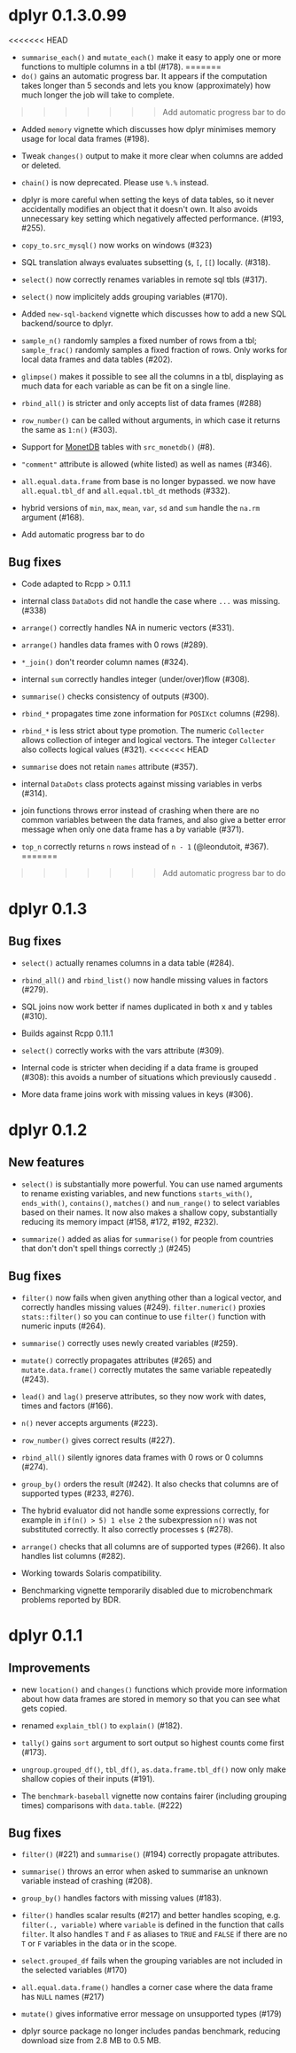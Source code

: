 # dplyr 0.1.3.0.99

<<<<<<< HEAD
* `summarise_each()` and `mutate_each()` make it easy to apply one or more
  functions to multiple columns in a tbl (#178).
=======
* `do()` gains an automatic progress bar. It appears if the computation takes
  longer than 5 seconds and lets you know (approximately) how much longer the
  job will take to complete.
>>>>>>> Add automatic progress bar to do

* Added `memory` vignette which discusses how dplyr minimises memory usage
  for local data frames (#198).

* Tweak `changes()` output to make it more clear when columns are added or
  deleted.

* `chain()` is now deprecated. Please use `%.%` instead.

* dplyr is more careful when setting the keys of data tables, so it never
  accidentally modifies an object that it doesn't own. It also avoids
  unnecessary key setting which negatively affected performance.
  (#193, #255).

* `copy_to.src_mysql()` now works on windows (#323)

* SQL translation always evaluates subsetting (`$`, `[`, `[[`) locally.
  (#318).

* `select()` now correctly renames variables in remote sql tbls (#317).

* `select()` now implicitely adds grouping variables (#170).

* Added `new-sql-backend` vignette which discusses how to add a new
  SQL backend/source to dplyr.

* `sample_n()` randomly samples a fixed number of rows from a tbl;
  `sample_frac()` randomly samples a fixed fraction of rows. Only works
  for local data frames and data tables (#202).

* `glimpse()` makes it possible to see all the columns in a tbl,
  displaying as much data for each variable as can be fit on a single line.

* `rbind_all()` is stricter and only accepts list of data frames (#288)

* `row_number()` can be called without arguments, in which case it returns
  the same as `1:n()` (#303).

* Support for [MonetDB](http://www.monetdb.org) tables with `src_monetdb()` (#8).

* `"comment"` attribute is allowed (white listed) as well as names (#346).

* `all.equal.data.frame` from base is no longer bypassed. we now have 
  `all.equal.tbl_df` and `all.equal.tbl_dt` methods (#332). 
  
* hybrid versions of `min`, `max`, `mean`, `var`, `sd` and `sum` 
  handle the `na.rm` argument (#168).   

* Add automatic progress bar to do

## Bug fixes

* Code adapted to Rcpp > 0.11.1

* internal class `DataDots` did not handle the case where `...` was missing. (#338)

* `arrange()` correctly handles NA in numeric vectors (#331).

* `arrange()` handles data frames with 0 rows (#289).

* `*_join()` don't reorder column names (#324).

* internal `sum` correctly handles integer (under/over)flow (#308).

* `summarise()` checks consistency of outputs (#300).

* `rbind_*` propagates time zone information for `POSIXct` columns (#298).

* `rbind_*` is less strict about type promotion. The numeric `Collecter` allows
  collection of integer and logical vectors. The integer `Collecter` also collects
  logical values (#321).
<<<<<<< HEAD
  
* `summarise` does not retain `names` attribute (#357). 

* internal `DataDots` class protects against missing variables in verbs (#314). 

* join functions throws error instead of crashing when there are no common
  variables between the data frames, and also give a better error message when
  only one data frame has a by variable (#371). 

* `top_n` correctly returns `n` rows instead of `n - 1` (@leondutoit, #367).
=======
>>>>>>> Add automatic progress bar to do

# dplyr 0.1.3

## Bug fixes

* `select()` actually renames columns in a data table (#284).

* `rbind_all()` and `rbind_list()` now handle missing values in factors (#279).

* SQL joins now work better if names duplicated in both x and y tables (#310).

* Builds against Rcpp 0.11.1

* `select()` correctly works with the vars attribute (#309).

* Internal code is stricter when deciding if a data frame is grouped (#308):
  this avoids a number of situations which previously causedd .

* More data frame joins work with missing values in keys (#306).

# dplyr 0.1.2

## New features

* `select()` is substantially more powerful. You can use named arguments to
  rename existing variables, and new functions `starts_with()`, `ends_with()`,
  `contains()`, `matches()` and `num_range()` to select variables based on
  their names. It now also makes a shallow copy, substantially reducing its
  memory impact (#158, #172, #192, #232).

* `summarize()` added as alias for `summarise()` for people from countries
  that don't don't spell things correctly ;) (#245)

## Bug fixes

* `filter()` now fails when given anything other than a logical vector, and
  correctly handles missing values (#249). `filter.numeric()` proxies
  `stats::filter()` so you can continue to use `filter()` function with
  numeric inputs (#264).

* `summarise()` correctly uses newly created variables (#259).

* `mutate()` correctly propagates attributes (#265) and `mutate.data.frame()`
  correctly mutates the same variable repeatedly (#243).

* `lead()` and `lag()` preserve attributes, so they now work with
  dates, times and factors (#166).

* `n()` never accepts arguments (#223).

* `row_number()` gives correct results (#227).

* `rbind_all()` silently ignores data frames with 0 rows or 0 columns (#274).

* `group_by()` orders the result (#242). It also checks that columns
  are of supported types (#233, #276).

* The hybrid evaluator did not handle some expressions correctly, for
  example in `if(n() > 5) 1 else 2` the subexpression `n()` was not
  substituted correctly. It also correctly processes `$` (#278).

* `arrange()` checks that all columns are of supported types (#266). It also
  handles list columns (#282).

* Working towards Solaris compatibility.

* Benchmarking vignette temporarily disabled due to microbenchmark
  problems reported by BDR.

# dplyr 0.1.1

## Improvements

* new `location()` and `changes()` functions which provide more information
  about how data frames are stored in memory so that you can see what
  gets copied.

* renamed `explain_tbl()` to `explain()` (#182).

* `tally()` gains `sort` argument to sort output so highest counts
  come first (#173).

* `ungroup.grouped_df()`, `tbl_df()`, `as.data.frame.tbl_df()` now only
  make shallow copies of their inputs (#191).

* The `benchmark-baseball` vignette now contains fairer (including grouping
  times) comparisons with `data.table`. (#222)

## Bug fixes

* `filter()` (#221) and `summarise()` (#194) correctly propagate attributes.

* `summarise()` throws an error when asked to summarise an unknown variable
  instead of crashing (#208).

* `group_by()` handles factors with missing values (#183).

* `filter()` handles scalar results (#217) and better handles scoping, e.g.
  `filter(., variable)` where `variable` is defined in the function that calls
  `filter`. It also handles `T` and `F` as aliases to `TRUE` and `FALSE`
  if there are no `T` or `F` variables in the data or in the scope.

* `select.grouped_df` fails when the grouping variables are not included
  in the selected variables (#170)

* `all.equal.data.frame()` handles a corner case where the data frame has
  `NULL` names (#217)

* `mutate()` gives informative error message on unsupported types (#179)

* dplyr source package no longer includes pandas benchmark, reducing
  download size from 2.8 MB to 0.5 MB.
